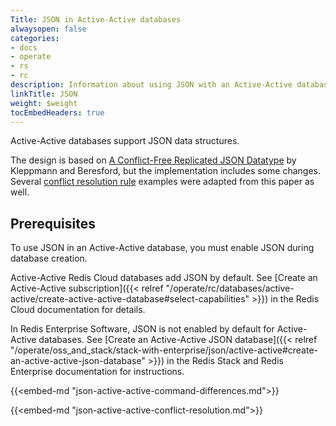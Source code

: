 ```yaml
---
Title: JSON in Active-Active databases
alwaysopen: false
categories:
- docs
- operate
- rs
- rc
description: Information about using JSON with an Active-Active database.
linkTitle: JSON
weight: $weight
tocEmbedHeaders: true
---
```

Active-Active databases support JSON data structures.

The design is based on [A Conflict-Free Replicated JSON Datatype](https://arxiv.org/abs/1608.03960) by Kleppmann and Beresford, but the implementation includes some changes. Several [conflict resolution rule](#conflict-resolution-rules) examples were adapted from this paper as well.

## Prerequisites

To use JSON in an Active-Active database, you must enable JSON during database creation.

Active-Active Redis Cloud databases add JSON by default. See [Create an Active-Active subscription]({{< relref "/operate/rc/databases/active-active/create-active-active-database#select-capabilities" >}}) in the Redis Cloud documentation for details.

In Redis Enterprise Software, JSON is not enabled by default for Active-Active databases. See [Create an Active-Active JSON database]({{< relref "/operate/oss_and_stack/stack-with-enterprise/json/active-active#create-an-active-active-json-database" >}}) in the Redis Stack and Redis Enterprise documentation for instructions.

{{<embed-md "json-active-active-command-differences.md">}}

{{<embed-md "json-active-active-conflict-resolution.md">}}